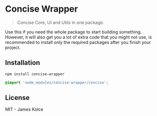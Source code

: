 # Concise Wrapper
> Concise Core, UI and Utils in one package.

Use this if you need the whole package to start building something. However, it will also get you a lot of extra code that you might not use, is recommended to install only the required packages after you finish your project.

## Installation

```
npm install concise-wrapper
```

```scss
@import 'node_modules/concise-wrapper/concise';
```

## License

MIT - James Kolce
